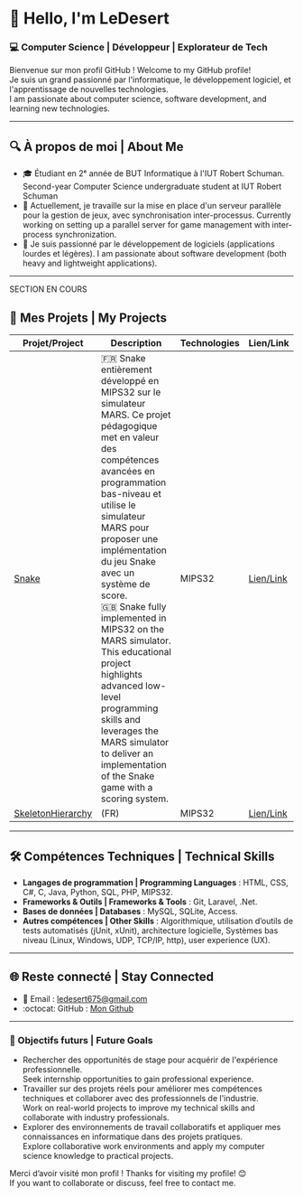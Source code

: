 # 👋 Hello, I'm LeDesert

### 💻 Computer Science | Développeur | Explorateur de Tech  

Bienvenue sur mon profil GitHub ! Welcome to my GitHub profile!  
Je suis un grand passionné par l'informatique, le développement logiciel, et l'apprentissage de nouvelles technologies.  
I am passionate about computer science, software development, and learning new technologies.  

---

## 🔍 À propos de moi | About Me

- 🎓 Étudiant en 2ᵉ année de BUT Informatique à l'IUT Robert Schuman.  
  Second-year Computer Science undergraduate student at IUT Robert Schuman
- 💼 Actuellement, je travaille sur la mise en place d'un serveur parallèle pour la gestion de jeux, avec synchronisation inter-processus.
  Currently working on setting up a parallel server for game management with inter-process synchronization.  
- 🚀 Je suis passionné par le développement de logiciels (applications lourdes et légères).
  I am passionate about software development (both heavy and lightweight applications).  

---
 SECTION EN COURS
## 📂 Mes Projets | My Projects

| Projet/Project      | Description                     | Technologies     | Lien/Link          |
|----------------------|---------------------------------|------------------|--------------------|
| [Snake](https://github.com/LeDesert/snake-mips32) |  🇫🇷 Snake entièrement développé en MIPS32 sur le simulateur MARS. Ce projet pédagogique met en valeur des compétences avancées en programmation bas-niveau et utilise le simulateur MARS pour proposer une implémentation du jeu Snake avec un système de score. <br> 🇬🇧 Snake fully implemented in MIPS32 on the MARS simulator. This educational project highlights advanced low-level programming skills and leverages the MARS simulator to deliver an implementation of the Snake game with a scoring system. | MIPS32 | [Lien/Link](https://github.com/LeDesert/snake-mips32) |
| [SkeletonHierarchy](https://github.com/LeDesert/SkeletonHierarchy) | (FR) | MIPS32 | [Lien/Link](https://github.com/LeDesert/snake-mips32) |

---


## 🛠️ Compétences Techniques | Technical Skills

- **Langages de programmation | Programming Languages** : HTML, CSS, C#, C, Java, Python, SQL, PHP, MIPS32.  
- **Frameworks & Outils | Frameworks & Tools** : Git, Laravel, .Net.  
- **Bases de données | Databases** : MySQL, SQLite, Access.  
- **Autres compétences | Other Skills** : Algorithmique, utilisation d’outils de tests automatisés (jUnit, xUnit), architecture logicielle, Systèmes bas niveau (Linux, Windows, UDP, TCP/IP, http), user experience (UX).

---

## 🌐 Reste connecté | Stay Connected

<!--- 💼 [Portfolio](https://tonsiteweb.com)  -->
- 📧 Email : [ledesert675@gmail.com](mailto:ledesert675@gmail.com)  
- :octocat: GitHub : [Mon Github](https://github.com/LeDesert)

---

### 🚀 Objectifs futurs | Future Goals

- Rechercher des opportunités de stage pour acquérir de l'expérience professionnelle.  
  Seek internship opportunities to gain professional experience.  
- Travailler sur des projets réels pour améliorer mes compétences techniques et collaborer avec des professionnels de l'industrie.  
  Work on real-world projects to improve my technical skills and collaborate with industry professionals.  
- Explorer des environnements de travail collaboratifs et appliquer mes connaissances en informatique dans des projets pratiques.  
  Explore collaborative work environments and apply my computer science knowledge to practical projects.  


Merci d’avoir visité mon profil ! Thanks for visiting my profile! 😊  
If you want to collaborate or discuss, feel free to contact me.  

